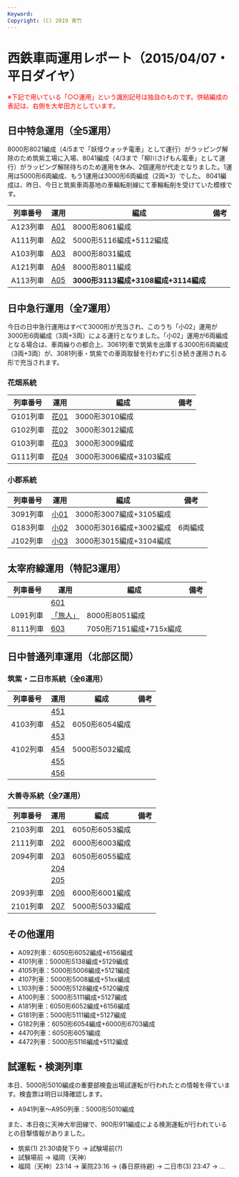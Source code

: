 ```yaml
---
Keyword: 
Copyright: (C) 2019 青竹
---
```


# 西鉄車両運用レポート（2015/04/07・平日ダイヤ）

<span style="color:#FF0000;">※下記で用いている「○○運用」という識別記号は独自のものです。併結編成の表記は、右側を大牟田方としています。</span>

## 日中特急運用（全5運用）

8000形8021編成（4/5まで「妖怪ウォッチ電車」として運行）がラッピング解除のため筑紫工場に入場、8041編成（4/3まで「柳川さげもん電車」として運行）がラッピング解除待ちのため運用を休み、2個運用が代走となりました。1運用は5000形6両編成、もう1運用は3000形6両編成（2両×3）でした。
8041編成は、昨日、今日と筑紫車両基地の車輪転削線にて車輪転削を受けていた模様です。

| 列車番号 | 運用 | 編成 | 備考 |
| --- | --- | --- | --- |
| A123列車 | [A01](https://aotake91.net/railway/nishitetsu/dia/20150404/unyoulist-weekday.htm#WA01) | 8000形8061編成 |  |
| A111列車 | [A02](https://aotake91.net/railway/nishitetsu/dia/20150404/unyoulist-weekday.htm#WA02) | 5000形5116編成+5112編成 |  |
| A103列車 | [A03](https://aotake91.net/railway/nishitetsu/dia/20150404/unyoulist-weekday.htm#WA03) | 8000形8031編成 |  |
| A121列車 | [A04](https://aotake91.net/railway/nishitetsu/dia/20150404/unyoulist-weekday.htm#WA04) | 8000形8011編成 |  |
| A113列車 | [A05](https://aotake91.net/railway/nishitetsu/dia/20150404/unyoulist-weekday.htm#WA05) | **3000形3113編成+3108編成+3114編成** |  |

## 日中急行運用（全7運用）

今日の日中急行運用はすべて3000形が充当され、このうち「小02」運用が3000形6両編成（3両+3両）による運行となりました。「小02」運用が6両編成となる場合は、車両繰りの都合上、3061列車で筑紫を出庫する3000形6両編成（3両+3両）が、3081列車・筑紫での車両取替を行わずに引き続き運用される形で充当されます。

### 花畑系統

| 列車番号 | 運用 | 編成 | 備考 |
| --- | --- | --- | --- |
| G101列車 | [花01](https://aotake91.net/railway/nishitetsu/dia/20150404/unyoulist-weekday.htm#WG01) | 3000形3010編成 |  |
| G102列車 | [花02](https://aotake91.net/railway/nishitetsu/dia/20150404/unyoulist-weekday.htm#WG02) | 3000形3012編成 |  |
| G103列車 | [花03](https://aotake91.net/railway/nishitetsu/dia/20150404/unyoulist-weekday.htm#WG03) | 3000形3009編成 |  |
| G111列車 | [花04](https://aotake91.net/railway/nishitetsu/dia/20150404/unyoulist-weekday.htm#WG04) | 3000形3006編成+3103編成 |  |

### 小郡系統

| 列車番号 | 運用 | 編成 | 備考 |
| --- | --- | --- | --- |
| 3091列車 | [小01](https://aotake91.net/railway/nishitetsu/dia/20150404/unyoulist-weekday.htm#WJ01) | 3000形3007編成+3105編成 |  |
| G183列車 | [小02](https://aotake91.net/railway/nishitetsu/dia/20150404/unyoulist-weekday.htm#WJ02) | 3000形3016編成+3002編成 | 6両編成 |
| J102列車 | [小03](https://aotake91.net/railway/nishitetsu/dia/20150404/unyoulist-weekday.htm#WJ03) | 3000形3015編成+3104編成 |  |

## 太宰府線運用（特記3運用）

| 列車番号 | 運用 | 編成 | 備考 |
| --- | --- | --- | --- |
|  | [601](https://aotake91.net/railway/nishitetsu/dia/20150404/unyoulist-weekday.htm#W601) |  |  |
| L091列車 | [「旅人」](https://aotake91.net/railway/nishitetsu/dia/20150404/unyoulist-weekday.htm#W602) | 8000形8051編成 |  |
| 8111列車 | [603](https://aotake91.net/railway/nishitetsu/dia/20150404/unyoulist-weekday.htm#W603) | 7050形7151編成+715x編成 |  |

## 日中普通列車運用（北部区間）

### 筑紫・二日市系統（全6運用）

| 列車番号 | 運用 | 編成 | 備考 |
| --- | --- | --- | --- |
|  | [451](https://aotake91.net/railway/nishitetsu/dia/20150404/unyoulist-weekday.htm#W451) |  |  |
| 4103列車 | [452](https://aotake91.net/railway/nishitetsu/dia/20150404/unyoulist-weekday.htm#W452) | 6050形6054編成 |  |
|  | [453](https://aotake91.net/railway/nishitetsu/dia/20150404/unyoulist-weekday.htm#W453) |  |  |
| 4102列車 | [454](https://aotake91.net/railway/nishitetsu/dia/20150404/unyoulist-weekday.htm#W454) | 5000形5032編成 |  |
|  | [455](https://aotake91.net/railway/nishitetsu/dia/20150404/unyoulist-weekday.htm#W455) |  |  |
|  | [456](https://aotake91.net/railway/nishitetsu/dia/20150404/unyoulist-weekday.htm#W456) |  |  |

### 大善寺系統（全7運用）

| 列車番号 | 運用 | 編成 | 備考 |
| --- | --- | --- | --- |
| 2103列車 | [201](https://aotake91.net/railway/nishitetsu/dia/20150404/unyoulist-weekday.htm#W201) | 6050形6053編成 |  |
| 2111列車 | [202](https://aotake91.net/railway/nishitetsu/dia/20150404/unyoulist-weekday.htm#W202) | 6000形6003編成 |  |
| 2094列車 | [203](https://aotake91.net/railway/nishitetsu/dia/20150404/unyoulist-weekday.htm#W203) | 6050形6055編成 |  |
|  | [204](https://aotake91.net/railway/nishitetsu/dia/20150404/unyoulist-weekday.htm#W204) |  |  |
|  | [205](https://aotake91.net/railway/nishitetsu/dia/20150404/unyoulist-weekday.htm#W205) |  |  |
| 2093列車 | [206](https://aotake91.net/railway/nishitetsu/dia/20150404/unyoulist-weekday.htm#W206) | 6000形6001編成 |  |
| 2101列車 | [207](https://aotake91.net/railway/nishitetsu/dia/20150404/unyoulist-weekday.htm#W207) | 5000形5033編成 |  |

## その他運用

* A092列車：6050形6052編成+6156編成
* 4101列車：5000形5138編成+5129編成
* 4105列車：5000形5006編成+5121編成
* 4107列車：5000形5008編成+51xx編成
* L103列車：5000形5128編成+5120編成
* A100列車：5000形5111編成+5127編成
* A181列車：6050形6052編成+6156編成
* G181列車：5000形5111編成+5127編成
* G182列車：6050形6054編成+6000形6703編成
* 4470列車：6050形6051編成
* 4472列車：5000形5116編成+5112編成

## 試運転・検測列車

本日、5000形5010編成の重要部検査出場試運転が行われたとの情報を得ています。検査票は明日以降確認します。

* A941列車～A950列車：5000形5010編成

また、本日夜に天神大牟田線で、900形911編成による検測運転が行われているとの目撃情報がありました。

* 筑紫(1) 21:30頃発下り → 試験場前(?)
* 試験場前 → 福岡（天神）
* 福岡（天神）23:14 → 薬院23:16 → (春日原待避) → 二日市(3) 23:47 → ...

